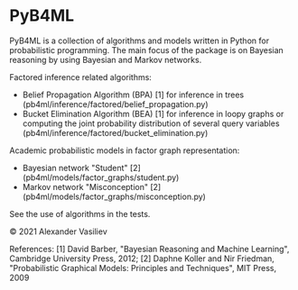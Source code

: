 # PyB4ML
PyB4ML is a collection of algorithms and models written in Python for probabilistic programming. The main focus of the package is on Bayesian reasoning by using Bayesian and Markov networks. 

Factored inference related algorithms:
- Belief Propagation Algorithm (BPA) [1] for inference in trees (pb4ml/inference/factored/belief_propagation.py)
- Bucket Elimination Algorithm (BEA) [1] for inference in loopy graphs or computing the joint probability distribution of several query variables (pb4ml/inference/factored/bucket_elimination.py)

Academic probabilistic models in factor graph representation:
- Bayesian network "Student" [2] (pb4ml/models/factor_graphs/student.py)
- Markov network "Misconception" [2] (pb4ml/models/factor_graphs/misconception.py)

See the use of algorithms in the tests.

© 2021 Alexander Vasiliev

References:
[1] David Barber, "Bayesian Reasoning and Machine Learning", Cambridge University Press, 2012;
[2] Daphne Koller and Nir Friedman, "Probabilistic Graphical Models: Principles and Techniques", MIT Press, 2009

